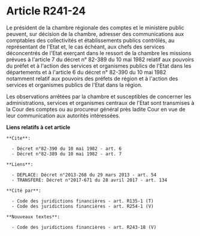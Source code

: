 # Article R241-24

Le président de la chambre régionale des comptes et le ministère public peuvent, sur décision de la chambre, adresser des
communications aux comptables des collectivités et établissements publics contrôlés, au représentant de l'Etat et, le cas
échéant, aux chefs des services déconcentrés de l'Etat exerçant dans le ressort de la chambre les missions prévues à
l'article 7 du décret n° 82-389 du 10 mai 1982 relatif aux pouvoirs du préfet et à l'action des services et organismes
publics de l'Etat dans les départements et à l'article 6 du décret n° 82-390 du 10 mai 1982 notamment relatif aux pouvoirs
des préfets de région et à l'action des services et organismes publics de l'Etat dans la région.

Les observations arrêtées par la chambre et susceptibles de concerner les administrations, services et organismes centraux de
l'Etat sont transmises à la Cour des comptes ou au procureur général près ladite Cour en vue de leur communication aux
autorités intéressées.

**Liens relatifs à cet article**

	**Cite**:

	  - Décret n°82-390 du 10 mai 1982 - art. 6
	  - Décret n°82-389 du 10 mai 1982 - art. 7

	**Liens**:

	  - DEPLACE: Décret n°2013-268 du 29 mars 2013 - art. 54
	  - TRANSFERE: Décret n°2017-671 du 28 avril 2017 - art. 134

	**Cité par**:

	  - Code des juridictions financières - art. R135-1 (T)
	  - Code des juridictions financières - art. R254-1 (V)

	**Nouveaux textes**:

	  - Code des juridictions financières - art. R243-18 (V)

